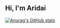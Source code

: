 <!---
aridaybordon/aridaybordon is a ✨ special ✨ repository because its `README.md` (this file) appears on your GitHub profile.
You can click the Preview link to take a look at your changes.
--->
## Hi, I'm Aridai

[![Anurag's GitHub stats](https://github-readme-stats.vercel.app/api?username=aridaybordon&theme=dark)](https://github.com/anuraghazra/github-readme-stats)
